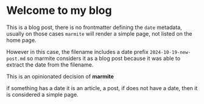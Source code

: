 # Welcome to my blog

This is a blog post, there is no frontmatter defining the `date` metadata, 
usually on those cases `marmite` will render a simple page, not listed on the home page.

However in this case, the filename includes a date prefix `2024-10-19-new-post.md` 
so marmite considers it as a blog post because it was able to extract the date from the filename.

This is an opinionated decision of **marmite**  

if something has a date it is an article, a post, if does not have a date, then it is considered a simple page.
